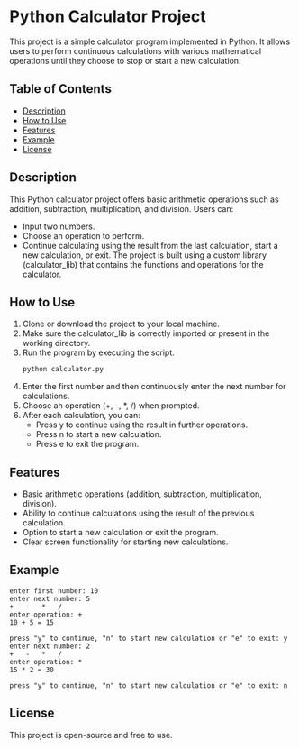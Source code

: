 # Python Calculator Project
This project is a simple calculator program implemented in Python. It allows users to perform continuous calculations with various mathematical operations until they choose to stop or start a new calculation.

## Table of Contents
* [Description](#description)
* [How to Use](#how-to-use)
* [Features](#features)
* [Example](#example)
* [License](#license)

## Description
This Python calculator project offers basic arithmetic operations such as addition, subtraction, multiplication, and division. Users can:
  * Input two numbers.
  * Choose an operation to perform.
  * Continue calculating using the result from the last calculation, start a new calculation, or exit.
The project is built using a custom library (calculator_lib) that contains the functions and operations for the calculator.

## How to Use
1. Clone or download the project to your local machine.
2. Make sure the calculator_lib is correctly imported or present in the working directory.
3. Run the program by executing the script.
    ```bash
    python calculator.py  
4. Enter the first number and then continuously enter the next number for calculations.
5. Choose an operation (+, -, *, /) when prompted.
7. After each calculation, you can:
    * Press y to continue using the result in further operations.
    * Press n to start a new calculation.
    * Press e to exit the program.

## Features
* Basic arithmetic operations (addition, subtraction, multiplication, division).
* Ability to continue calculations using the result of the previous calculation.
* Option to start a new calculation or exit the program.
* Clear screen functionality for starting new calculations.

## Example
    enter first number: 10
    enter next number: 5
    +   -   *   /
    enter operation: +
    10 + 5 = 15
    
    press "y" to continue, "n" to start new calculation or "e" to exit: y
    enter next number: 2
    +   -   *   /
    enter operation: *
    15 * 2 = 30
    
    press "y" to continue, "n" to start new calculation or "e" to exit: n

## License
This project is open-source and free to use.
